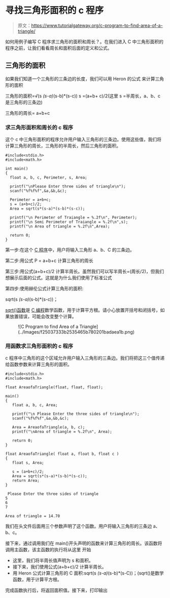 # 寻找三角形面积的 c 程序

> 原文：<https://www.tutorialgateway.org/c-program-to-find-area-of-a-triangle/>

如何用例子编写 C 程序求三角形的面积和周长？。在我们进入 C 中三角形面积的程序之前，让我们看看周长和面积后面的定义和公式。

## 三角形的面积

如果我们知道一个三角形的三条边的长度，我们可以用 Heron 的公式 来计算三角形的面积

三角形的面积=√(s *(s-a)*(s-b)*(s-c))
s =(a+b+ c)/2(这里 s =半周长，a、b、c 是三角形的三条边)

三角形的周长= a+b+c

### 求三角形面积和周长的 c 程序

这个 c 中三角形面积的程序允许用户输入三角形的三条边。使用这些值，我们将计算三角形的周长，三角形的半周长，然后三角形的面积。

```
#include<stdio.h>
#include<math.h>

int main()
{
  float a, b, c, Perimeter, s, Area;

  printf("\nPlease Enter three sides of triangle\n");
  scanf("%f%f%f",&a,&b,&c);

  Perimeter = a+b+c;
  s = (a+b+c)/2;
  Area = sqrt(s*(s-a)*(s-b)*(s-c));

  printf("\n Perimeter of Traiangle = %.2f\n", Perimeter);
  printf("\n Semi Perimeter of Traiangle = %.2f\n",s);
  printf("\n Area of triangle = %.2f\n",Area);

  return 0;
}
```

第一步:在这个 [C 程序](https://www.tutorialgateway.org/c-programming-examples/)中，用户将输入三角形 a、b、C 的三条边。

第二步:用公式 P = a+b+c 计算三角形的周长

第三步:用公式(a+b+c)/2 计算半周长。虽然我们可以写半周长=(周长/2)，但我们想展示后面的公式。这就是为什么我们使用了标准公式

第四步:使用赫伦公式计算三角形的面积:

sqrt(s *(s-a)*(s-b)*(s-c))；

[sqrt()函数](https://www.tutorialgateway.org/c-sqrt-function/)是 [C 编程](https://www.tutorialgateway.org/c-programming/)数学函数，用于计算平方根。请小心放置开括号和闭括号，如果放置错误，可能会改变整个计算。

<figure class="wp-block-image">![C Program to find Area of a Triangle](../Images/f25037333b2535465b780201badaea1b.png)</figure>

### 用函数求三角形面积的 c 程序

c 程序中三角形的这个区域允许用户输入三角形的三条边。我们将把这三个值传递给函数参数来计算三角形的面积。

```
#include<stdio.h>
#include<math.h>

float AreaofaTriangle(float, float, float);

main()
{
   float a, b, c, Area;

   printf("\n Please Enter the three sides of triangle\n");
   scanf("%f%f%f",&a,&b,&c);

   Area = AreaofaTriangle(a, b, c);
   printf("\nArea of triangle = %.2f\n", Area);

   return 0;
}

float AreaofaTriangle( float a, float b, float c )
{
   float s, Area;

   s = (a+b+c)/2;
   Area = sqrt(s*(s-a)*(s-b)*(s-c));
   return Area;
}
```

```
 Please Enter the three sides of triangle
5
6
7

Area of triangle = 14.70
```

我们在头文件后面用三个参数声明了这个函数。用户将输入三角形的三条边 a、b、c。

接下来，通过调用我们在 main()开头声明的函数来计算三角形的周长。该函数将调用主函数，该主函数的执行将从这里 开始

*   这里，我们将半周长值声明为 s 和面积。
*   接下来，我们使用公式(a+b+c)/2 计算半周长。
*   用 Heron 公式计算三角形的 C 面积:sqrt(s *(s-a)*(s-b)*(s-C))；(sqrt()是数学函数，用于计算平方根。

完成函数执行后，将返回面积值。接下来，打印输出